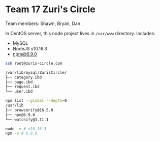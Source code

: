 # Team 17 Zuri's Circle

Team members: Shawn, Bryan, Dan

In CentOS server,
this node project lives in `/var/www` directory.
Includes:
- MySQL
- NodeJS v10.16.3
- npm@6.9.0

```sh
ssh root@zuris-circle.com

/var/lib/mysql/ZurisCircle/
├── category.ibd
├── page.ibd
├── request.ibd
└── user.ibd

npm list --global --depth=0
/usr/lib
├── browserify@16.5.0
├── npm@6.9.0
└── watchify@3.11.1

node -v # v10.16.3
npm -v # 6.9.0
```